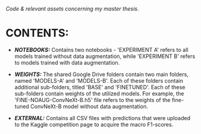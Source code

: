 *Code &amp; relevant assets concerning my master thesis.*

# **CONTENTS:**

* ***NOTEBOOKS:*** Contains two notebooks - 'EXPERIMENT A' refers to all models trained without data augmentation, while 'EXPERIMENT B' refers to models trained with data augmentation.

* ***WEIGHTS:*** The shared Google Drive folders contain two main folders, named 'MODELS-A' and 'MODELS-B'. Each of these folders contain additional sub-folders, titled 'BASE' and 'FINETUNED'. Each of these sub-folders contain weights of the utilized models. For example, the 'FINE-NOAUG-ConvNeXt-B.h5' file refers to the weights of the fine-tuned ConvNeXt-B model without data augmentation.

* ***EXTERNAL:*** Contains all CSV files with predictions that were uploaded to the Kaggle competition page to acquire the macro F1-scores.

